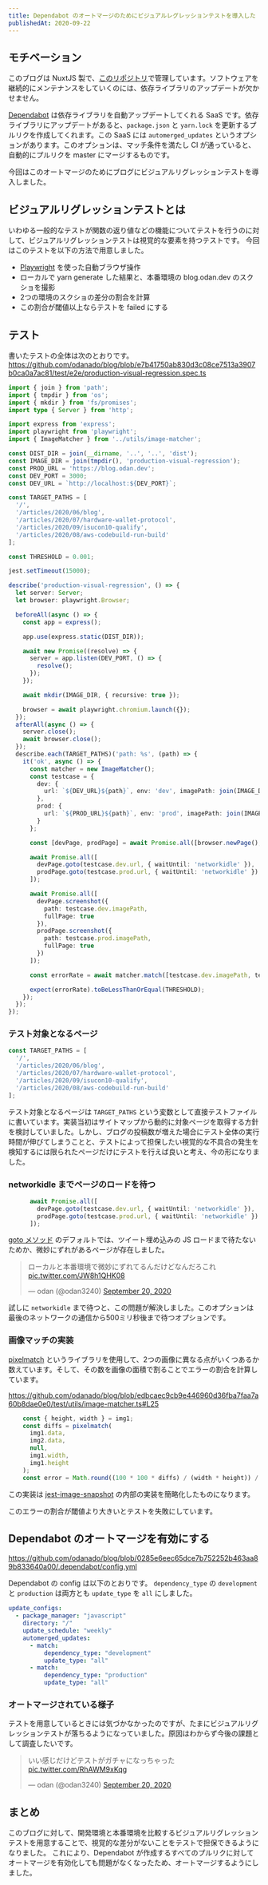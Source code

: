 ```yaml
---
title: Dependabot のオートマージのためにビジュアルレグレッションテストを導入した
publishedAt: 2020-09-22
---
```


## モチベーション
このブログは NuxtJS 製で、[このリポジトリ](https://github.com/odanado/blog)で管理しています。ソフトウェアを継続的にメンテナンスをしていくのには、依存ライブラリのアップデートが欠かせません。


[Dependabot](https://dependabot.com/) は依存ライブラリを自動アップデートしてくれる SaaS です。依存ライブラリにアップデートがあると、`package.json` と `yarn.lock` を更新するプルリクを作成してくれます。この SaaS には `automerged_updates` というオプションがあります。このオプションは、マッチ条件を満たし CI が通っていると、自動的にプルリクを master にマージするものです。

今回はこのオートマージのためにブログにビジュアルリグレッションテストを導入しました。
 

## ビジュアルリグレッションテストとは
いわゆる一般的なテストが関数の返り値などの機能についてテストを行うのに対して、ビジュアルリグレッションテストは視覚的な要素を持つテストです。
今回はこのテストを以下の方法で用意しました。

- [Playwright](https://github.com/microsoft/playwright) を使った自動ブラウザ操作
- ローカルで yarn generate した結果と、本番環境の blog.odan.dev のスクショを撮影
- 2つの環境のスクショの差分の割合を計算
- この割合が閾値以上ならテストを failed にする

## テスト
書いたテストの全体は次のとおりです。
https://github.com/odanado/blog/blob/e7b41750ab830d3c08ce7513a3907b0ca0a7ac81/test/e2e/production-visual-regression.spec.ts

```ts
import { join } from 'path';
import { tmpdir } from 'os';
import { mkdir } from 'fs/promises';
import type { Server } from 'http';

import express from 'express';
import playwright from 'playwright';
import { ImageMatcher } from '../utils/image-matcher';

const DIST_DIR = join(__dirname, '..', '..', 'dist');
const IMAGE_DIR = join(tmpdir(), 'production-visual-regression');
const PROD_URL = 'https://blog.odan.dev';
const DEV_PORT = 3000;
const DEV_URL = `http://localhost:${DEV_PORT}`;

const TARGET_PATHS = [
  '/',
  '/articles/2020/06/blog',
  '/articles/2020/07/hardware-wallet-protocol',
  '/articles/2020/09/isucon10-qualify',
  '/articles/2020/08/aws-codebuild-run-build'
];

const THRESHOLD = 0.001;

jest.setTimeout(15000);

describe('production-visual-regression', () => {
  let server: Server;
  let browser: playwright.Browser;

  beforeAll(async () => {
    const app = express();

    app.use(express.static(DIST_DIR));

    await new Promise((resolve) => {
      server = app.listen(DEV_PORT, () => {
        resolve();
      });
    });

    await mkdir(IMAGE_DIR, { recursive: true });

    browser = await playwright.chromium.launch({});
  });
  afterAll(async () => {
    server.close();
    await browser.close();
  });
  describe.each(TARGET_PATHS)('path: %s', (path) => {
    it('ok', async () => {
      const matcher = new ImageMatcher();
      const testcase = {
        dev: {
          url: `${DEV_URL}${path}`, env: 'dev', imagePath: join(IMAGE_DIR, `dev${path.split('/').join('-')}.png`)
        },
        prod: {
          url: `${PROD_URL}${path}`, env: 'prod', imagePath: join(IMAGE_DIR, `prod${path.split('/').join('-')}.png`)
        }
      };

      const [devPage, prodPage] = await Promise.all([browser.newPage(), browser.newPage()]);

      await Promise.all([
        devPage.goto(testcase.dev.url, { waitUntil: 'networkidle' }),
        prodPage.goto(testcase.prod.url, { waitUntil: 'networkidle' })
      ]);

      await Promise.all([
        devPage.screenshot({
          path: testcase.dev.imagePath,
          fullPage: true
        }),
        prodPage.screenshot({
          path: testcase.prod.imagePath,
          fullPage: true
        })
      ]);

      const errorRate = await matcher.match([testcase.dev.imagePath, testcase.prod.imagePath]);

      expect(errorRate).toBeLessThanOrEqual(THRESHOLD);
    });
  });
});
```

### テスト対象となるページ
```ts
const TARGET_PATHS = [
  '/',
  '/articles/2020/06/blog',
  '/articles/2020/07/hardware-wallet-protocol',
  '/articles/2020/09/isucon10-qualify',
  '/articles/2020/08/aws-codebuild-run-build'
];
```

テスト対象となるページは `TARGET_PATHS` という変数として直接テストファイルに書いています。実装当初はサイトマップから動的に対象ページを取得する方針を検討していました。しかし、ブログの投稿数が増えた場合にテスト全体の実行時間が伸びてしまうことと、テストによって担保したい視覚的な不具合の発生を検知するには限られたページだけにテストを行えば良いと考え、今の形になりました。


### networkidle までページのロードを待つ

```ts
      await Promise.all([
        devPage.goto(testcase.dev.url, { waitUntil: 'networkidle' }),
        prodPage.goto(testcase.prod.url, { waitUntil: 'networkidle' })
      ]);
```

[goto メソッド](https://playwright.dev/#version=v1.4.1&path=docs%2Fapi.md&q=pagegotourl-options) のデフォルトでは、ツイート埋め込みの JS ロードまで待たないためか、微妙にずれがあるページが存在しました。

<blockquote class="twitter-tweet"><p lang="ja" dir="ltr">ローカルと本番環境で微妙にずれてるんだけどなんだろこれ <a href="https://t.co/JW8h1QHK08">pic.twitter.com/JW8h1QHK08</a></p>&mdash; odan (@odan3240) <a href="https://twitter.com/odan3240/status/1307649311849627650?ref_src=twsrc%5Etfw">September 20, 2020</a></blockquote> <script async src="https://platform.twitter.com/widgets.js" charset="utf-8"></script>

試しに `networkidle` まで待つと、この問題が解決しました。このオプションは最後のネットワークの通信から500ミリ秒後まで待つオプションです。

### 画像マッチの実装
[pixelmatch](https://www.npmjs.com/package/pixelmatch) というライブラリを使用して、2つの画像に異なる点がいくつあるか数えています。そして、その数を画像の面積で割ることでエラーの割合を計算しています。

https://github.com/odanado/blog/blob/edbcaec9cb9e446960d36fba7faa7a60b8dae0e0/test/utils/image-matcher.ts#L25
```ts
    const { height, width } = img1;
    const diffs = pixelmatch(
      img1.data,
      img2.data,
      null,
      img1.width,
      img1.height
    );
    const error = Math.round((100 * 100 * diffs) / (width * height)) / 100;
```

この実装は [jest-image-snapshot](https://github.com/americanexpress/jest-image-snapshot) の内部の実装を簡略化したものになります。

このエラーの割合が閾値より大きいとテストを失敗にしています。

## Dependabot のオートマージを有効にする
https://github.com/odanado/blog/blob/0285e6eec65dce7b752252b463aa89b833640a00/.dependabot/config.yml

Dependabot の config は以下のとおりです。 `dependency_type` の `development` と `production` は両方とも `update_type` を `all` にしました。

```yml
update_configs:
  - package_manager: "javascript"
    directory: "/"
    update_schedule: "weekly"
    automerged_updates:
      - match:
          dependency_type: "development"
          update_type: "all"
      - match:
          dependency_type: "production"
          update_type: "all"
```

### オートマージされている様子
テストを用意しているときには気づかなかったのですが、たまにビジュアルリグレッションテストが落ちるようになっていました。原因はわからず今後の課題として調査したいです。

<blockquote class="twitter-tweet"><p lang="ja" dir="ltr">いい感じだけどテストがガチャになっちゃった <a href="https://t.co/RhAWM9xKqg">pic.twitter.com/RhAWM9xKqg</a></p>&mdash; odan (@odan3240) <a href="https://twitter.com/odan3240/status/1307785788403322880?ref_src=twsrc%5Etfw">September 20, 2020</a></blockquote> <script async src="https://platform.twitter.com/widgets.js" charset="utf-8"></script>

## まとめ
このブログに対して、開発環境と本番環境を比較するビジュアルリグレッションテストを用意することで、視覚的な差分がないことをテストで担保できるようになりました。
これにより、Dependabot が作成するすべてのプルリクに対してオートマージを有効化しても問題がなくなったため、オートマージするようにしました。
